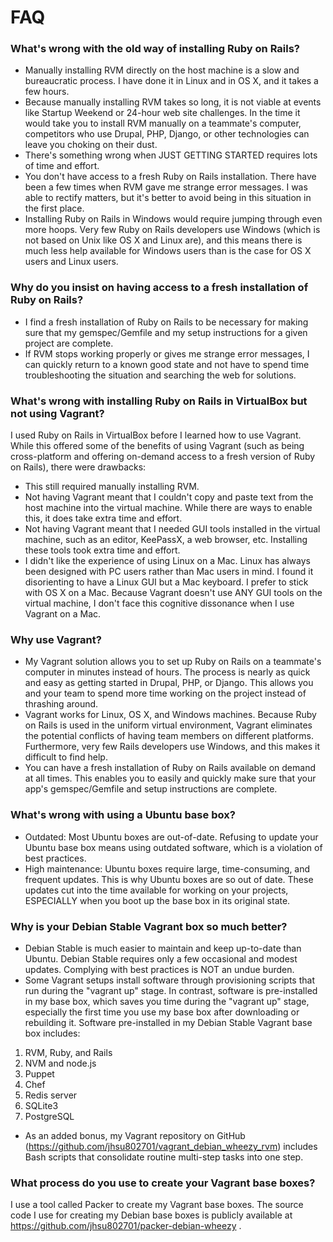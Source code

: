 # FAQ

### What's wrong with the old way of installing Ruby on Rails?

*  Manually installing RVM directly on the host machine is a slow and bureaucratic process.  I have done it in Linux 
and in OS X, and it takes a few hours.
*  Because manually installing RVM takes so long, it is not viable at events like Startup Weekend or 24-hour web 
site challenges.  In the time it would take you to install RVM manually on a teammate's computer, competitors who 
use Drupal, PHP, Django, or other technologies can leave you choking on their dust.
*  There's something wrong when JUST GETTING STARTED requires lots of time and effort.
*  You don't have access to a fresh Ruby on Rails installation.  There have been a few times when RVM gave me strange 
error messages.  I was able to rectify matters, but it's better to avoid being in this situation in the first place.
*  Installing Ruby on Rails in Windows would require jumping through even more hoops.  Very few Ruby on Rails 
developers use Windows (which is not based on Unix like OS X and Linux are), and this means there is much less help 
available for Windows users than is the case for OS X users and Linux users.

### Why do you insist on having access to a fresh installation of Ruby on Rails?

*  I find a fresh installation of Ruby on Rails to be necessary for making sure that my gemspec/Gemfile and my 
setup instructions for a given project are complete.
*  If RVM stops working properly or gives me strange error messages, I can quickly return to a known good state and 
not have to spend time troubleshooting the situation and searching the web for solutions.

### What's wrong with installing Ruby on Rails in VirtualBox but not using Vagrant?
I used Ruby on Rails in VirtualBox before I learned how to use Vagrant.  While this offered some of the benefits of 
using Vagrant (such as being cross-platform and offering on-demand access to a fresh version of Ruby on Rails), there 
were drawbacks:

*  This still required manually installing RVM.
*  Not having Vagrant meant that I couldn't copy and paste text from the host machine into the virtual machine.
While there are ways to enable this, it does take extra time and effort.
*  Not having Vagrant meant that I needed GUI tools installed in the virtual machine, such as an editor, KeePassX, 
a web browser, etc.  Installing these tools took extra time and effort.
*  I didn't like the experience of using Linux on a Mac.  Linux has always been designed with PC users rather than 
Mac users in mind.  I found it disorienting to have a Linux GUI but a Mac keyboard.  I prefer to stick with OS X on 
a Mac.  Because Vagrant doesn't use ANY GUI tools on the virtual machine, I don't face this cognitive dissonance 
when I use Vagrant on a Mac.

### Why use Vagrant?

*  My Vagrant solution allows you to set up Ruby on Rails on a teammate's computer in minutes instead of hours.  The 
process is nearly as quick and easy as getting started in Drupal, PHP, or Django.  This allows you and your team to 
spend more time working on the project instead of thrashing around.
*  Vagrant works for Linux, OS X, and Windows machines.  Because Ruby on Rails is used in the uniform virtual 
environment, Vagrant eliminates the potential conflicts of having team members on different platforms.  Furthermore, 
very few Rails developers use Windows, and this makes it difficult to find help.
*  You can have a fresh installation of Ruby on Rails available on demand at all times.  This enables you to 
easily and quickly make sure that your app's gemspec/Gemfile and setup instructions are complete.

### What's wrong with using a Ubuntu base box?

*  Outdated: Most Ubuntu boxes are out-of-date.  Refusing to update your Ubuntu base box means using outdated 
software, which is a violation of best practices.  
*  High maintenance: Ubuntu boxes require large, time-consuming, and frequent updates.  This is why Ubuntu boxes are 
so out of date.  These updates cut into the time available for working on your projects, ESPECIALLY when you boot up 
the base box in its original state.

### Why is your Debian Stable Vagrant box so much better?

*  Debian Stable is much easier to maintain and keep up-to-date than Ubuntu.  Debian Stable requires only a few 
occasional and modest updates.  Complying with best practices is NOT an undue burden.
*  Some Vagrant setups install software through provisioning scripts that run during the "vagrant up" stage.
In contrast, software is pre-installed in my base box, which saves you time during the "vagrant up" stage, especially 
the first time you use my base box after downloading or rebuilding it.  Software pre-installed in my Debian Stable 
Vagrant base box includes:

  1.  RVM, Ruby, and Rails
  2.  NVM and node.js
  3.  Puppet
  4.  Chef
  5.  Redis server
  6.  SQLite3
  7.  PostgreSQL
*  As an added bonus, my Vagrant repository on GitHub (https://github.com/jhsu802701/vagrant_debian_wheezy_rvm) 
includes Bash scripts that consolidate routine multi-step tasks into one step.

### What process do you use to create your Vagrant base boxes?

I use a tool called Packer to create my Vagrant base boxes.  The source code I use for creating my Debian base boxes 
is publicly available at https://github.com/jhsu802701/packer-debian-wheezy .
